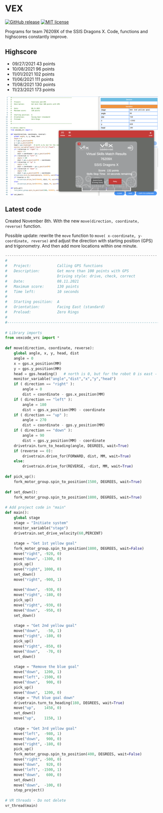 # VEX

[![GitHub release](https://img.shields.io/github/release/kreier/vex.svg)](https://GitHub.com/kreier/vex/releases/)
[![MIT license](https://img.shields.io/github/license/kreier/vex)](https://kreier.mit-license.org/)

Programs for team 76209X of the SSIS Dragons X. Code, functions and highscores constantly improve.

## Highscore

- 09/27/2021 43 points
- 10/08/2021 96 points
- 11/01/2021 102 points
- 11/06/2021 111 points
- 11/08/2021 130 points
- 11/23/2021 173 points

![132 points](docs/2021-11-08_132p.png)

## Latest code

Created November 8th. With the new `move(direction, coordinate, reverse)` function.

Possible update: rewrite the `move` function to `move( x-coordinate, y-coordinate, reverse)` and adjust the direction with starting position (GPS) and trigonometry. And then add more locations within one minute.

``` py
----------------------------------------------------------------------
#   
#   Project:            Calling GPS functions
#   Description:        Get more than 100 points with GPS
#                       Driving style: drive, check, correct
#   Date:               08.11.2021
#   Maximum score:      130 points
#   Time left:          10 seconds
#
#   Starting position:  A
#   Orientation:        Facing East (standard)
#   Preload:            Zero Rings
#
#----------------------------------------------------------------------

# Library imports
from vexcode_vrc import *

def move(direction, coordinate, reverse):
    global angle, x, y, head, dist
    angle = 0
    x = gps.x_position(MM)
    y = gps.y_position(MM)
    head = gps.heading()   # north is 0, but for the robot 0 is east - from start    
    monitor_variable("angle","dist","x","y","head") 
    if ( direction == "right" ):
        angle = 0
        dist = coordinate - gps.x_position(MM)
    if ( direction == "left" ):
        angle = 180
        dist = gps.x_position(MM) - coordinate
    if ( direction == "up" ):
        angle = 270
        dist = coordinate - gps.y_position(MM)
    if ( direction == "down" ):
        angle = 90
        dist = gps.y_position(MM) - coordinate
    drivetrain.turn_to_heading(angle, DEGREES, wait=True)
    if (reverse == 0):
        drivetrain.drive_for(FORWARD, dist, MM, wait=True)
    else:
        drivetrain.drive_for(REVERSE, -dist, MM, wait=True)

def pick_up():
    fork_motor_group.spin_to_position(1500, DEGREES, wait=True)

def set_down():
    fork_motor_group.spin_to_position(1800, DEGREES, wait=True)

# Add project code in "main"
def main():
    global stage
    stage = "Initiate system"
    monitor_variable("stage")
    drivetrain.set_drive_velocity(60,PERCENT)

    stage = "Get 1st yellow goal"
    fork_motor_group.spin_to_position(1800, DEGREES, wait=False)
    move("right", -920, 0)
    move("down", -1300, 0)
    pick_up()
    move("right", 1000, 0)
    set_down()
    move("right", -900, 1)

    move("down",  -930, 0)
    move("right", -180, 0)
    pick_up()
    move("right", -930, 0)
    move("down",  -950, 0)
    set_down()

    stage = "Get 2nd yellow goal"
    move("down",   -50, 1)
    move("right", -180, 0)
    pick_up()
    move("right", -850, 0)
    move("down",   -70, 0)
    set_down()

    stage = "Remove the blue goal"
    move("down",  1200, 1)
    move("left", -1500, 0)
    move("down",   900, 0)
    pick_up()
    move("down",  1200, 0)
    stage = "Put blue goal down"
    drivetrain.turn_to_heading(180, DEGREES, wait=True)
    move("up",    1450, 0)
    set_down()
    move("up",    1150, 1)
 
    stage = "Get 3rd yellow goal"
    move("left",  -980, 1)
    move("down",   900, 0)
    move("right", -180, 0)
    pick_up()
    fork_motor_group.spin_to_position(400, DEGREES, wait=False)
    move("right", -500, 0)
    move("down",   920, 0)
    move("left", -1500, 1)
    move("down",   600, 0)
    set_down()
    move("down",  -100, 0)
    stop_project()

# VR threads - Do not delete
vr_thread(main)
```
